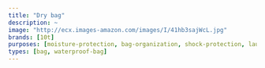 ```yaml
---
title: "Dry bag"
description: ~
image: "http://ecx.images-amazon.com/images/I/41hb3sajWcL.jpg"
brands: [10t]
purposes: [moisture-protection, bag-organization, shock-protection, laundry]
types: [bag, waterproof-bag]
---
```

